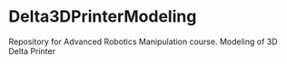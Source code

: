 # Delta3DPrinterModeling
Repository for Advanced Robotics Manipulation course. Modeling of 3D Delta Printer
